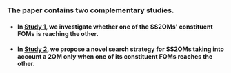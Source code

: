 ### The paper contains two complementary studies.

* #### In [Study 1](https://github.com/MutSPLat/MutSPLat-SS2OMs_Reachness/tree/main/Study1), we investigate whether one of the SS2OMs' constituent FOMs is reaching the other.

* #### In [Study 2](https://github.com/MutSPLat/MutSPLat-SS2OMs_Reachness/tree/main/Study2), we propose a novel search strategy for SS2OMs taking into account a 2OM only when one of its constituent FOMs reaches the other.
